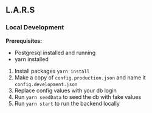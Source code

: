 ## L.A.R.S

### Local Development
**Prerequisites:**
- Postgresql installed and running
- yarn installed

1. Install packages `yarn install`
2. Make a copy of `config.production.json` and name it `config.development.json`
3. Replace config values with your db login
4. Run `yarn seedData` to seed the db with fake values
5. Run `yarn start` to run the backend locally